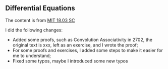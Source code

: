 ## Differential Equations
The content is from [MIT 18.03 SC](https://ocw.mit.edu/courses/mathematics/18-03sc-differential-equations-fall-2011)

I did the following changes:
* Added some proofs, such as Convolution Associativity in 2702, the original text is xxx, left as an exercise, and I wrote the proof;
* For some proofs and exercises, I added some steps to make it easier for me to understand;
* Fixed some typos, maybe I introduced some new typos
